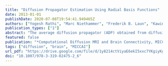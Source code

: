 ```yaml
---
title: "Diffusion Propagator Estimation Using Radial Basis Functions"
date: 2013-01-01
publishDate: 2020-07-08T19:54:41.949465Z
authors: ["Yogesh Rathi", "Marc Niethammer", "Frederik B. Laun", "Kawin Setsompop", "Oleg V. Michailovich", "P. Ellen Grant", "Carl-Fredrik Westin"]
publication_types: ["1"]
abstract: "The average diffusion propagator (ADP) obtained from diffusion MRI (dMRI) data encapsulates important structural properties of the underlying tissue. Measures derived from the ADP can be potentially used as markers of tissue integrity in characterizing several mental disorders. Thus, accurate estimation of the ADP is imperative for its use in neuroimaging studies. In this work, we propose a simple method for estimating the ADP by representing the acquired diffusion signal in the entire q-space using radial basis functions (RBF). We demonstrate our technique using two different RBF’s (generalized inverse multiquadric and Gaussian) and derive analytical expressions for the corresponding ADP’s. We also derive expressions for computing the solid angle orientation distribution function (ODF) for each of the RBF’s. Estimation of the weights of the RBF’s is done by enforcing positivity constraint on the estimated ADP or ODF. Finally, we validate our method on data obtained from a physical phantom with known fiber crossing of 45 degrees and also show comparison with the solid spherical harmonics method of [7].We also demonstrate our method on in-vivo human brain data."
featured: false
publication: "*Computational Diffusion MRI and Brain Connectivity, MICCAI Workshops CDMRI/MMBC, Nagoya, Japan, September 22nd, 2013*"
tags: ["diffusion", "brain", "MICCAI"]
url_pdf: "https://drive.google.com/file/d/1y8214ctViyaE6ekI5xxc7YKgiyKgm2Ja"
doi: "10.1007/978-3-319-02475-2_6"
---
```


